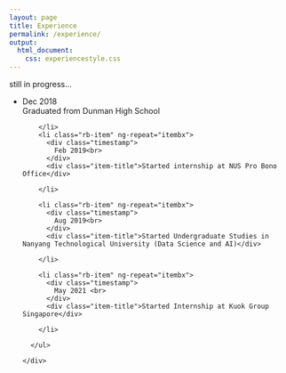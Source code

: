 ```yaml
---
layout: page
title: Experience
permalink: /experience/
output:
  html_document:
    css: experiencestyle.css
---
```

<head>
still in progress...
</head>

<div class="container">


  <div class="rightbox">
    <div class="rb-container">
      <ul class="rb">
        <li class="rb-item" ng-repeat="itembx">
          <div class="timestamp">
            Dec 2018<br>
          </div>
          <div class="item-title">Graduated from Dunman High School</div>

        </li>
        <li class="rb-item" ng-repeat="itembx">
          <div class="timestamp">
            Feb 2019<br>
          </div>
          <div class="item-title">Started internship at NUS Pro Bono Office</div>

        </li>

        <li class="rb-item" ng-repeat="itembx">
          <div class="timestamp">
            Aug 2019<br>
          </div>
          <div class="item-title">Started Undergraduate Studies in Nanyang Technological University (Data Science and AI)</div>

        </li>

        <li class="rb-item" ng-repeat="itembx">
          <div class="timestamp">
            May 2021 <br>
          </div>
          <div class="item-title">Started Internship at Kuok Group Singapore</div>

        </li>

      </ul>

    </div>
  </div>
</div>